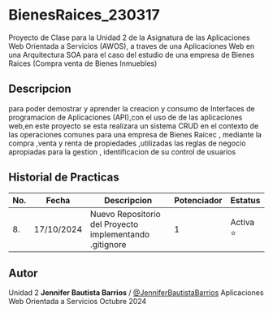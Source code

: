# BienesRaices_230317
Proyecto de Clase para la Unidad 2 de la Asignatura de las Aplicaciones Web 
Orientada a Servicios (AWOS), a traves de una Aplicaciones Web en una Arquitectura
 SOA para el caso del estudio de una empresa de Bienes Raices (Compra venta de Bienes Inmuebles)


  ## Descripcion 
  para poder demostrar  y aprender la creacion y consumo de Interfaces de 
  programacion de Aplicaciones (API),con el uso de de las aplicaciones web,en este proyecto 
  se esta realizara un sistema CRUD en el contexto de las operaciones comunes para una empresa
  de Bienes Raicec , mediante la compra ,venta y renta  de propiedades ,utilizadas las reglas de negocio 
  apropiadas para la gestion , identificacion de su control de usuarios 

  ## Historial de Practicas 

  |No.|Fecha|Descripcion|Potenciador|Estatus|
  |--|--|--|--|--|
  |8.|17/10/2024|Nuevo Repositorio del Proyecto implementando .gitignore|1| Activa ⭐|

## Autor 
Unidad 2
 **Jennifer Bautista Barrios** / [@JenniferBautistaBarrios](https://github.com/JenniferBautistaBarrios) 
 Aplicaciones Web Orientada a Servicios 
 Octubre 2024
